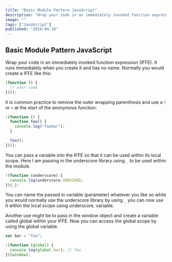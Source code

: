 ```yaml
---
title: "Basic Module Pattern JavaScript"
description: "Wrap your code in an immediately invoked function expression (IFFE). It runs immediately when you create it and has no name."
image: ""
tags: ["JavaScript"]
published: "2016-04-10"
---
```


## Basic Module Pattern JavaScript

Wrap your code in an immediately invoked function expression (IFFE). It runs immediately when you create it and has no name. Normally you would create a IFFE like this:

```js
(function () {
  // your code
})();
```

It is common practice to remove the outer wrapping parenthesis and use a `!` or `+` at the start of the anonymous function:

```js
!(function () {
  function foo() {
    console.log("foobar");
  }

  foo();
})();
```

You can pass a variable into the IFFE so that it can be used within its local scope. Here I am passing in the underscore library using `_` to be used within the module.

```js
!(function (underscore) {
  console.log(underscore.VERSION);
})(_);
```

You can name the passed in variable (parameter) whatever you like so while you would normally use the underscore library by using `_` you can now use it within the local scope using underscore. variable.

Another use might be to pass in the window object and create a variable called global within your IFFE. Now you can access the global scope by using the global variable.

```js
var bar = "foo";

!(function (global) {
  console.log(global.bar); // foo
})(window);
```
